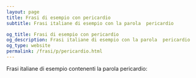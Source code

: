 ```yaml
---
layout: page
title: Frasi di esempio con pericardio 
subtitle: Frasi italiane di esempio con la parola  pericardio

og_title: Frasi di esempio con pericardio 
og_description: Frasi italiane di esempio con la parola  pericardio
og_type: website
permalink: /frasi/p/pericardio.html
---
```


Frasi italiane di esempio contenenti la parola pericardio:


